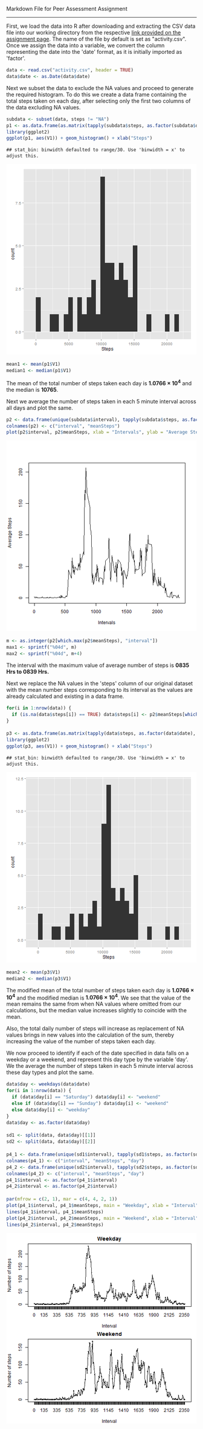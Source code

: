 Markdown File for Peer Assessment Assignment

------------------

First, we load the data into R after downloading and extracting the CSV data file into our working directory from the respective [link provided on the assignment page][1]. The name of the file by default is set as "activity.csv". Once we assign the data into a variable, we convert the column representing the date into the 'date' format, as it is initially imported as 'factor'.


```r
data <- read.csv("activity.csv", header = TRUE)
data$date <- as.Date(data$date)
```

Next we subset the data to exclude the NA values and proceed to generate the required histogram. To do this we create a data frame containing the total steps taken on each day, after selecting only the first two columns of the data excluding NA values.


```r
subdata <- subset(data, steps != "NA")
p1 <- as.data.frame(as.matrix(tapply(subdata$steps, as.factor(subdata$date), sum)))
library(ggplot2)
ggplot(p1, aes(V1)) + geom_histogram() + xlab("Steps")
```

```
## stat_bin: binwidth defaulted to range/30. Use 'binwidth = x' to adjust this.
```

![plot of chunk unnamed-chunk-2](figure/unnamed-chunk-2.png) 

```r
mean1 <- mean(p1$V1)
median1 <- median(p1$V1)
```

The mean of the total number of steps taken each day is **1.0766 &times; 10<sup>4</sup>** and the median is **10765**.

Next we average the number of steps taken in each 5 minute interval across all days and plot the same.


```r
p2 <- data.frame(unique(subdata$interval), tapply(subdata$steps, as.factor(subdata$interval), mean))
colnames(p2) <- c("interval", "meanSteps")
plot(p2$interval, p2$meanSteps, xlab = "Intervals", ylab = "Average Steps", type = "l")
```

![plot of chunk unnamed-chunk-3](figure/unnamed-chunk-3.png) 

```r
m <- as.integer(p2[which.max(p2$meanSteps), "interval"])
max1 <- sprintf("%04d", m)
max2 <- sprintf("%04d", m+4)
```

The interval with the maximum value of average number of steps is **0835 Hrs to 0839 Hrs.**

Next we replace the NA values in the 'steps' column of our original dataset with the mean number steps corresponding to its interval as the values are already calculated and existing in a data frame.


```r
for(i in 1:nrow(data)) {
  if (is.na(data$steps[i]) == TRUE) data$steps[i] <- p2$meanSteps[which(p2$interval == data$interval[i])]
}

p3 <- as.data.frame(as.matrix(tapply(data$steps, as.factor(data$date), sum)))
library(ggplot2)
ggplot(p3, aes(V1)) + geom_histogram() + xlab("Steps")
```

```
## stat_bin: binwidth defaulted to range/30. Use 'binwidth = x' to adjust this.
```

![plot of chunk unnamed-chunk-4](figure/unnamed-chunk-4.png) 

```r
mean2 <- mean(p3$V1)
median2 <- median(p3$V1)
```

The modified mean of the total number of steps taken each day is **1.0766 &times; 10<sup>4</sup>** and the modified median is **1.0766 &times; 10<sup>4</sup>**. We see that the value of the mean remains the same from when NA values where omitted from our calculations, but the median value increases slightly to coincide with the mean.

Also, the total daily number of steps will increase as replacement of NA values brings in new values into the calculation of the sum, thereby increasing the value of the number of steps taken each day.

We now proceed to identify if each of the date specified in data falls on a weekday or a weekend, and represent this day type by the variable 'day'. We the average the number of steps taken in each 5 minute interval across these day types and plot the same.


```r
data$day <- weekdays(data$date)
for(i in 1:nrow(data)) {
  if (data$day[i] == "Saturday") data$day[i] <- "weekend"
  else if (data$day[i] == "Sunday") data$day[i] <- "weekend"
  else data$day[i] <- "weekday"
}
data$day <- as.factor(data$day)

sd1 <- split(data, data$day)[[1]]
sd2 <- split(data, data$day)[[2]]

p4_1 <- data.frame(unique(sd1$interval), tapply(sd1$steps, as.factor(sd1$interval), mean), c(rep("weekday", length(unique(sd1$interval)))))
colnames(p4_1) <- c("interval", "meanSteps", "day")
p4_2 <- data.frame(unique(sd2$interval), tapply(sd2$steps, as.factor(sd2$interval), mean), c(rep("weekend", length(unique(sd2$interval)))))
colnames(p4_2) <- c("interval", "meanSteps", "day")                   
p4_1$interval <- as.factor(p4_1$interval)
p4_2$interval <- as.factor(p4_2$interval)

par(mfrow = c(2, 1), mar = c(4, 4, 2, 1))
plot(p4_1$interval, p4_1$meanSteps, main = "Weekday", xlab = "Interval", ylab = "Number of steps", type = "n", asp = 0.5)
lines(p4_1$interval, p4_1$meanSteps)
plot(p4_2$interval, p4_2$meanSteps, main = "Weekend", xlab = "Interval", ylab = "Number of steps", type = "n", asp = 0.5)
lines(p4_2$interval, p4_2$meanSteps)
```

![plot of chunk unnamed-chunk-5](figure/unnamed-chunk-5.png) 

[1]: https://d396qusza40orc.cloudfront.net/repdata%2Fdata%2Factivity.zip "link provided on the assignment page"
